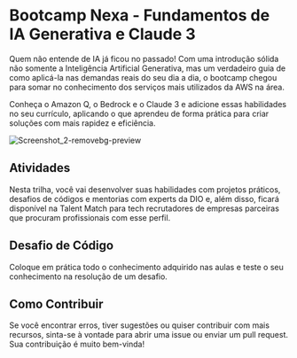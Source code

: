 # Bootcamp Nexa - Fundamentos de IA Generativa e Claude 3

Quem não entende de IA já ficou no passado! Com uma introdução sólida não somente a Inteligência Artificial Generativa, mas um verdadeiro guia de como aplicá-la nas demandas reais do seu dia a dia, o bootcamp chegou para somar no conhecimento dos serviços mais utilizados da AWS na área.

Conheça o Amazon Q, o Bedrock e o Claude 3 e adicione essas habilidades no seu currículo, aplicando o que aprendeu de forma prática para criar soluções com mais rapidez e eficiência.

![Screenshot_2-removebg-preview](https://github.com/Nayumt99/bootcamp-nexa/assets/68863624/cb2344d2-fb7e-471f-8acc-d26bc773e077)

## Atividades

Nesta trilha, você vai desenvolver suas habilidades com projetos práticos, desafios de códigos e mentorias com experts da DIO e, além disso, ficará disponível na Talent Match para tech recrutadores de empresas parceiras que procuram profissionais com esse perfil.


## Desafio de Código

Coloque em prática todo o conhecimento adquirido nas aulas e teste o seu conhecimento na resolução de um desafio.

## Como Contribuir

Se você encontrar erros, tiver sugestões ou quiser contribuir com mais recursos, sinta-se à vontade para abrir uma issue ou enviar um pull request. Sua contribuição é muito bem-vinda!
